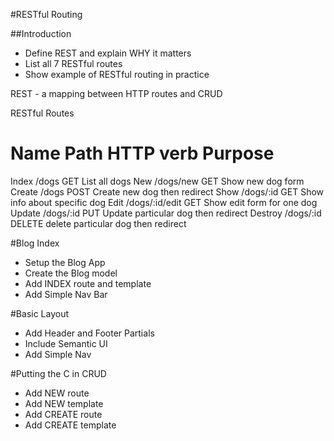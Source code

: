#RESTful Routing

##Introduction
*   Define REST and explain WHY it matters
*   List all 7 RESTful routes
*   Show example of RESTful routing in practice

REST - a mapping between HTTP routes and CRUD

RESTful Routes

Name        Path            HTTP verb       Purpose
=============================================================
Index       /dogs           GET             List all dogs
New         /dogs/new       GET             Show new dog form
Create      /dogs           POST            Create new dog
                                            then redirect
Show        /dogs/:id       GET             Show info about 
                                            specific dog
Edit        /dogs/:id/edit  GET             Show edit form 
                                            for one dog
Update      /dogs/:id       PUT             Update                                                       particular dog
                                            then redirect
Destroy     /dogs/:id       DELETE          delete
                                            particular dog
                                            then redirect


#Blog Index
*   Setup the Blog App
*   Create the Blog model
*   Add INDEX route and template
*   Add Simple Nav Bar

#Basic Layout
*   Add Header and Footer Partials
*   Include Semantic UI
*   Add Simple Nav

#Putting the C in CRUD
*   Add NEW route
*   Add NEW template
*   Add CREATE route
*   Add CREATE template